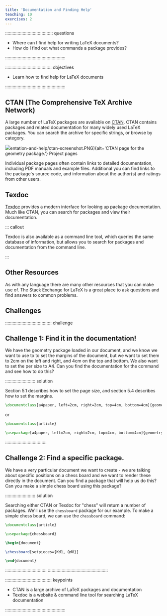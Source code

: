 ```yaml
---
title: 'Documentation and Finding Help'
teaching: 10
exercises: 2
---
```


:::::::::::::::::::::::::::::::::::::: questions

- Where can I find help for writing LaTeX documents?
- How do I find out what commands a package provides?

::::::::::::::::::::::::::::::::::::::::::::::::

::::::::::::::::::::::::::::::::::::: objectives

- Learn how to find help for LaTeX documents

::::::::::::::::::::::::::::::::::::::::::::::::

## CTAN (The Comprehensive TeX Archive Network)

A large number of LaTeX packages are available on [CTAN](https://ctan.org/). CTAN contains
packages and related documentation for many widely used LaTeX packages. You can search the archive
for specific strings, or browse by category.

![](fig/15-docum)entation-and-help/ctan-screenshot.PNG){alt='CTAN page for the geometry package.'}
Project pages

Individual package pages often contain links to detailed documentation, including PDF manuals and
example files. Additional you can find links to the package's source code, and information about
the author(s) and ratings from other users.

## Texdoc

[Texdoc](texdoc.org) provides a modern interface for looking up package documentation. Much like
CTAN, you can search for packages and view their documentation.

::: callout

Texdoc is also available as a command line tool, which queries the same database of information,
but allows you to search for packages and documentation from the command line.

:::

## Other Resources

As with any language there are many other resources that you can make use of. The Stack Exchange
for LaTeX is a great place to ask questions and find answers to common problems.

## Challenges

::::::::::::::::::::::::::::::::::::: challenge

## Challenge 1: Find it in the documentation!

We have the geometry package loaded in our document, and we know we want to use to to set the
margins of the document, but we want to set them to 2cm on the left and right, and 4cm on the top
and bottom. We also want to set the per size to A4. Can you find the documentation for the command
and see how to do this?

:::::::::::::::::::::::: solution

Section 5.1 describes how to set the page size, and section 5.4 describes how to set the margins.

```latex
\documentclass[a4paper, left=2cm, right=2cm, top=4cm, bottom=4cm]{geometry}
```

or

```latex
\documentclass{article}

\usepackage[a4paper, left=2cm, right=2cm, top=4cm, bottom=4cm]{geometry}
```

:::::::::::::::::::::::::::::::::


## Challenge 2: Find a specific package.

We have a very particular document we want to create - we are talking about specific positions on
a chess board and we want to render these directly in the document. Can you find a package that
will help us do this? Can you make a simple chess board using this package?

:::::::::::::::::::::::: solution

Searching either CTAN or Texdoc for "chess" will return a number of packages. We'll use the
`chessboard` package for our example. To make a simple chess board, we can use the `chessboard`
command:

```latex
\documentclass{article}

\usepackage{chessboard}

\begin{document}

\chessboard[setpieces={Kd1, Qd8}]

\end{document}
```

:::::::::::::::::::::::::::::::::
::::::::::::::::::::::::::::::::::::::::::::::::


::::::::::::::::::::::::::::::::::::: keypoints

- CTAN is a large archive of LaTeX packages and documentation
- Texdoc is a website & command line tool for searching LaTeX documentation

::::::::::::::::::::::::::::::::::::::::::::::::

